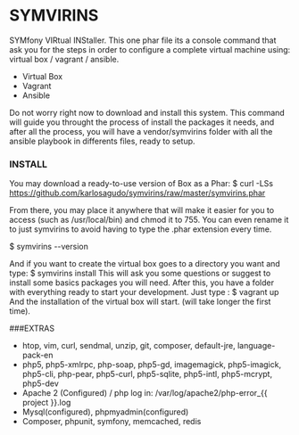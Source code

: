 # SYMVIRINS

SYMfony VIRtual INStaller.
This one phar file its a console command that ask you for the steps in order to configure a complete virtual machine using: virtual box / vagrant / ansible.

  - Virtual Box
  - Vagrant
  - Ansible

Do not worry right now to download and install this system. This command will guide you throught the process of install the packages it needs, and after all the process, you will have a vendor/symvirins folder with all the ansible playbook in differents files, ready to setup.

### INSTALL
You may download a ready-to-use version of Box as a Phar:
$ curl -LSs https://github.com/karlosagudo/symvirins/raw/master/symvirins.phar

From there, you may place it anywhere that will make it easier for you to access (such as /usr/local/bin) and chmod it to 755.
You can even rename it to just symvirins to avoid having to type the .phar extension every time.

$ symvirins --version

And if you want to create the virtual box goes to a directory you want and type:
$ symvirins install
This will ask you some questions or suggest to install some basics packages you will need.
After this, you have a folder with everything ready to start your development.
Just type :
$ vagrant up
And the installation of the virtual box will start. (will take longer the first time).

###EXTRAS
  - htop, vim, curl, sendmal, unzip, git, composer, default-jre, language-pack-en
  - php5, php5-xmlrpc, php-soap, php5-gd, imagemagick, php5-imagick, php5-cli, php-pear, php5-curl, php5-sqlite, php5-intl, php5-mcrypt, php5-dev
  - Apache 2 (Configured) / php log in: /var/log/apache2/php-error_{{ project }}.log
  - Mysql(configured), phpmyadmin(configured)
  - Composer, phpunit, symfony, memcached, redis



